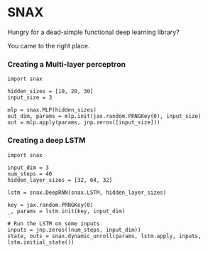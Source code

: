 # SNAX

Hungry for a dead-simple functional deep learning library?

You came to the right place.


### Creating a Multi-layer perceptron

```
import snax

hidden_sizes = [10, 20, 30]
input_size = 3

mlp = snax.MLP(hidden_sizes)
out_dim, params = mlp.init(jax.random.PRNGKey(0), input_size)
out = mlp.apply(params, jnp.zeros([input_size]))
```

### Creating a deep LSTM

```
import snax

input_dim = 3
num_steps = 40
hidden_layer_sizes = [32, 64, 32]

lstm = snax.DeepRNN(snax.LSTM, hidden_layer_sizes)

key = jax.random.PRNGKey(0)
_, params = lstm.init(key, input_dim)

# Run the LSTM on some inputs
inputs = jnp.zeros((num_steps, input_dim))
state, outs = snax.dynamic_unroll(params, lstm.apply, inputs, lstm.initial_state())
```
